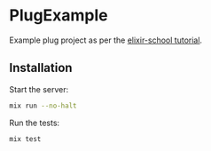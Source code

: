 # PlugExample

Example plug project as per the [elixir-school tutorial](https://elixirschool.com/en/lessons/specifics/plug/).

## Installation

Start the server:

```sh
mix run --no-halt
```

Run the tests:

```sh
mix test
```
